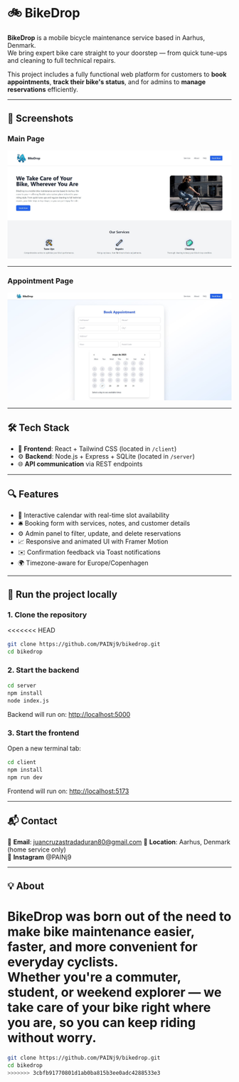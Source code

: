 # 🚲 BikeDrop

**BikeDrop** is a mobile bicycle maintenance service based in Aarhus, Denmark.  
We bring expert bike care straight to your doorstep — from quick tune-ups and cleaning to full technical repairs.

This project includes a fully functional web platform for customers to **book appointments**, **track their bike's status**, and for admins to **manage reservations** efficiently.

---

## 📸 Screenshots

### Main Page
![Screenshot 1](client/public/Screenshot_1.jpg)

---

### Appointment Page
![Screenshot 2](client/public/Screenshot_2.jpg)


---

## 🛠 Tech Stack

- 🎨 **Frontend**: React + Tailwind CSS (located in `/client`)
- ⚙️ **Backend**: Node.js + Express + SQLite (located in `/server`)
- 🌐 **API communication** via REST endpoints

---

## 🔍 Features

- 📅 Interactive calendar with real-time slot availability  
- 🛎️ Booking form with services, notes, and customer details  
- ⚙️ Admin panel to filter, update, and delete reservations  
- 📈 Responsive and animated UI with Framer Motion  
- ✉️ Confirmation feedback via Toast notifications  
- 🌍 Timezone-aware for Europe/Copenhagen

---

## 🚀 Run the project locally

### 1. Clone the repository
<<<<<<< HEAD
```bash
git clone https://github.com/PAINj9/bikedrop.git
cd bikedrop
```

### 2. Start the backend
```bash
cd server
npm install
node index.js
```
Backend will run on: [http://localhost:5000](http://localhost:5000)

### 3. Start the frontend
Open a new terminal tab:
```bash
cd client
npm install
npm run dev
```
Frontend will run on: [http://localhost:5173](http://localhost:5173)

---

## 📬 Contact

📧 **Email**: juancruzastradaduran80@gmail.com
📍 **Location**: Aarhus, Denmark (home service only)  
🔗 **Instagram** @PAINj9 

---

## 💡 About

BikeDrop was born out of the need to make bike maintenance easier, faster, and more convenient for everyday cyclists.  
Whether you're a commuter, student, or weekend explorer — we take care of your bike right where you are, so you can keep riding without worry.
=======
```bash
git clone https://github.com/PAINj9/bikedrop.git
cd bikedrop
>>>>>>> 3cbfb91770801d1ab0ba815b3ee0adc4288533e3
